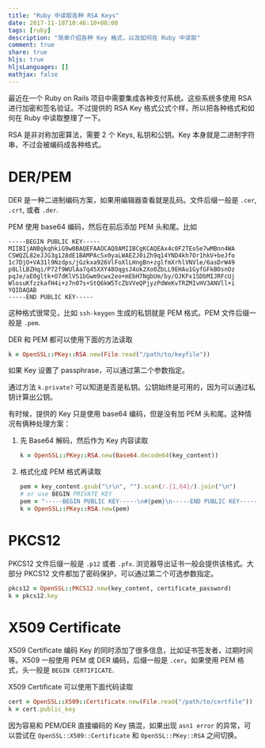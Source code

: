 ```yaml
---
title: "Ruby 中读取各种 RSA Keys"
date: 2017-11-18T10:46:10+08:00
tags: [ruby]
description: "简单介绍各种 Key 格式，以及如何在 Ruby 中读取"
comment: true
share: true
hljs: true
hljsLanguages: []
mathjax: false
---
```


最近在一个 Ruby on Rails 项目中需要集成各种支付系统。这些系统多使用 RSA 进行加密和签名验证。不过提供的 RSA Key 格式公式个样，所以把各种格式和如何在 Ruby 中读取整理了一下。

RSA 是非对称加密算法，需要 2 个 Keys, 私钥和公钥。Key 本身就是二进制字符串，不过会被编码成各种格式。

<!-- more -->

# DER/PEM

DER 是一种二进制编码方案，如果用编辑器查看就是乱码。文件后缀一般是 `.cer`, `.crt`, 或者 `.der`.

PEM 使用 base64 编码，然后在前后添加 PEM 头和尾。比如

```
-----BEGIN PUBLIC KEY-----
MIIBIjANBgkqhkiG9w0BAQEFAAOCAQ8AMIIBCgKCAQEAx4c0F2TEoSe7wMBnn4WA
CSWQZL82eJJG3g128dE1BAMPAcSx0yaLWAEZJ0iZh9q14YND4kh7Or1hkV+beJfo
1c7DjO+VA31l9Nzdps/jGzkxa926VlFoXlLHngBn+zglfmXrhlVNVle/6asDrW49
p8LlLBZHqi/P72f9WUlAa7q45XXY48OqgsJ4ok2Xo0ZbLL9EHAu1GyfGFkBOsnOz
pqJe/aE0gltk+O7dKlVS1bGwm9cwx2eo+mEbH7NgbUm/by/OJKFx1SDbMIJRFcUj
WlosuKfzzkafH4i+z7n07s+StQ6kW5TcZbVVeQPjyzPdWeKvTRZMIvHV3ANVll+i
YQIDAQAB
-----END PUBLIC KEY-----
```

这种格式很常见，比如 `ssh-keygen` 生成的私钥就是 PEM 格式。PEM 文件后缀一般是 `.pem`.

DER 和 PEM 都可以使用下面的方法读取

```ruby
k = OpenSSL::PKey::RSA.new(File.read("/path/to/keyfile"))
```

如果 Key 设置了 passphrase，可以通过第二个参数指定。

通过方法 `k.private?` 可以知道是否是私钥。公钥始终是可用的，因为可以通过私钥计算出公钥。

有时候，提供的 Key 只是使用 base64 编码，但是没有加 PEM 头和尾。这种情况有俩种处理方案：

1. 先 Base64 解码，然后作为 Key 内容读取

    ```ruby
    k = OpenSSL::PKey::RSA.new(Base64.decode64(key_content))
    ```

2. 格式化成 PEM 格式再读取

    ```ruby
    pem = key_content.gsub("\r\n", "").scan(/.{1,64}/).join("\n")
    # or use BEGIN PRIVATE KEY
    pem = "-----BEGIN PUBLIC KEY-----\n#{pem}\n-----END PUBLIC KEY-----\n"
    k = OpenSSL::PKey::RSA.new(pem)                        
    ```

# PKCS12

PKCS12 文件后缀一般是 `.p12` 或者 `.pfx`. 浏览器导出证书一般会提供该格式。大部分 PKCS12 文件都加了密码保护，可以通过第二个可选参数指定。

```ruby
pkcs12 = OpenSSL::PKCS12.new(key_content, certificate_password)
k = pkcs12.key
```

# X509 Certificate

X509 Certificate 编码 Key 的同时添加了很多信息，比如证书签发者，过期时间等。X509 一般使用 PEM 或 DER 编码，后缀一般是 `.cer`。如果使用 PEM 格式，头一般是 `BEGIN CERTIFICATE`.

X509 Certificate 可以使用下面代码读取

```ruby
cert = OpenSSL::X509::Certificate.new(File.read("/path/to/certfile"))
k = cert.public_key
```

因为容易和 PEM/DER 直接编码的 Key 搞混，如果出现 `asn1 error` 的异常，可以尝试在 `OpenSSL::X509::Certificate` 和 `OpenSSL::PKey::RSA` 之间切换。
